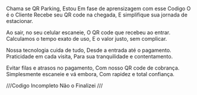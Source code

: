 Chama se
QR Parking,
Estou Em fase de aprensizagem com esse Codigo
O é o Cliente Recebe seu QR code na chegada,
E simplifique sua jornada de estacionar.

Ao sair, no seu celular escaneie,
O QR code que recebeu ao entrar.
Calculamos o tempo exato de uso,
E o valor justo, sem complicar.

Nossa tecnologia cuida de tudo,
Desde a entrada até o pagamento.
Praticidade em cada visita,
Para sua tranquilidade e contentamento.

Evitar filas e atrasos no pagamento,
Com nosso QR code de cobrança.
Simplesmente escaneie e vá embora,
Com rapidez e total confiança.

///Codigo Incompleto Não o Finalizei ///
